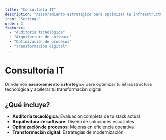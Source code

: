 ```yaml
---
title: "Consultoría IT"
description: "Asesoramiento estratégico para optimizar tu infraestructura tecnológica."
icon: "Settings"
order: 3
features:
  - "Auditoría tecnológica"
  - "Arquitectura de software"
  - "Optimización de procesos"
  - "Transformación digital"
---
```


# Consultoría IT

Brindamos **asesoramiento estratégico** para optimizar tu infraestructura tecnológica y acelerar tu transformación digital.

## ¿Qué incluye?

- **Auditoría tecnológica**: Evaluación completa de tu stack actual
- **Arquitectura de software**: Diseño de soluciones escalables
- **Optimización de procesos**: Mejoras en eficiencia operativa
- **Transformación digital**: Estrategias de modernización